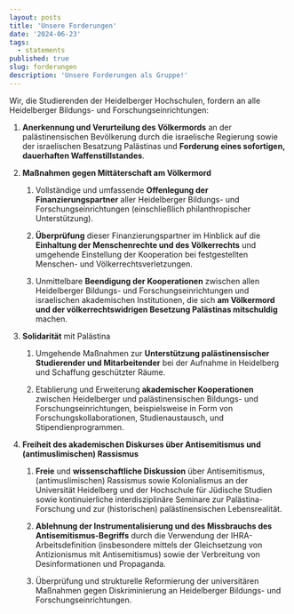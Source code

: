 ```yaml
---
layout: posts
title: 'Unsere Forderungen'
date: '2024-06-23'
tags:
  - statements
published: true
slug: forderungen
description: 'Unsere Forderungen als Gruppe!'
---
```




Wir, die Studierenden der Heidelberger Hochschulen, fordern an alle Heidelberger Bildungs- und Forschungseinrichtungen:

1. **Anerkennung und Verurteilung des Völkermords** an der palästinensischen Bevölkerung durch die israelische Regierung sowie der israelischen Besatzung Palästinas und **Forderung eines sofortigen, dauerhaften Waffenstillstandes**.

2. **Maßnahmen gegen Mittäterschaft am Völkermord**

   1. Vollständige und umfassende **Offenlegung der Finanzierungspartner** aller Heidelberger Bildungs- und Forschungseinrichtungen (einschließlich philanthropischer Unterstützung).

   2. **Überprüfung** dieser Finanzierungspartner im Hinblick auf die **Einhaltung der Menschenrechte und des Völkerrechts** und umgehende Einstellung der Kooperation bei festgestellten Menschen- und Völkerrechtsverletzungen.

   3. Unmittelbare **Beendigung der Kooperationen** zwischen allen Heidelberger Bildungs- und Forschungseinrichtungen und israelischen akademischen Institutionen, die sich **am Völkermord und der völkerrechtswidrigen Besetzung Palästinas mitschuldig** machen.

3. **Solidarität** mit Palästina

   1. Umgehende Maßnahmen zur **Unterstützung palästinensischer Studierender und Mitarbeitender** bei der Aufnahme in Heidelberg und Schaffung geschützter Räume.

   2. Etablierung und Erweiterung **akademischer Kooperationen** zwischen Heidelberger und palästinensischen Bildungs- und Forschungseinrichtungen, beispielsweise in Form von Forschungskollaborationen, Studienaustausch, und Stipendienprogrammen.

4. **Freiheit des akademischen Diskurses über Antisemitismus und (antimuslimischen) Rassismus**

   1. **Freie** und **wissenschaftliche Diskussion** über Antisemitismus, (antimuslimischen) Rassismus sowie Kolonialismus an der Universität Heidelberg und der Hochschule für Jüdische Studien sowie kontinuierliche interdisziplinäre Seminare zur Palästina-Forschung und zur (historischen) palästinensischen Lebensrealität.

   2. **Ablehnung der Instrumentalisierung und des Missbrauchs des Antisemitismus-Begriffs** durch die Verwendung der IHRA-Arbeitsdefinition (insbesondere mittels der Gleichsetzung von Antizionismus mit Antisemitismus) sowie der Verbreitung von Desinformationen und Propaganda.

   3. Überprüfung und strukturelle Reformierung der universitären Maßnahmen gegen Diskriminierung an Heidelberger Bildungs- und Forschungseinrichtungen.
